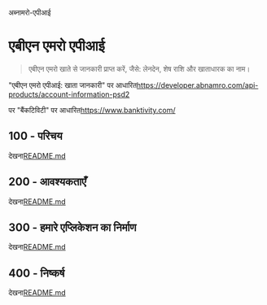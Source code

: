 अब्नामरो-एपीआई

# एबीएन एमरो एपीआई

> एबीएन एमरो खाते से जानकारी प्राप्त करें, जैसे: लेनदेन, शेष राशि और खाताधारक का नाम।

"एबीएन एमरो एपीआई: खाता जानकारी" पर आधारित<https://developer.abnamro.com/api-products/account-information-psd2>

पर "बैंकटिविटी" पर आधारित<https://www.banktivity.com/>

## 100 - परिचय

देखना[README.md](./100/README.md)

## 200 - आवश्यकताएँ

देखना[README.md](./200/README.md)

## 300 - हमारे एप्लिकेशन का निर्माण

देखना[README.md](./300/README.md)

## 400 - निष्कर्ष

देखना[README.md](./400/README.md)
